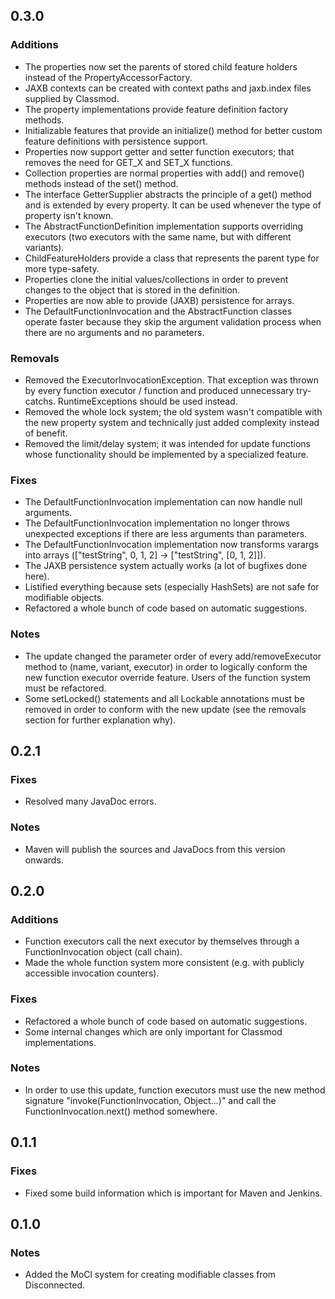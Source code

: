 0.3.0
-----

### Additions
* The properties now set the parents of stored child feature holders instead of the PropertyAccessorFactory.
* JAXB contexts can be created with context paths and jaxb.index files supplied by Classmod.
* The property implementations provide feature definition factory methods.
* Initializable features that provide an initialize() method for better custom feature definitions with persistence support.
* Properties now support getter and setter function executors; that removes the need for GET_X and SET_X functions.
* Collection properties are normal properties with add() and remove() methods instead of the set() method.
* The interface GetterSupplier abstracts the principle of a get() method and is extended by every property. It can be used whenever the type of property isn't known.
* The AbstractFunctionDefinition implementation supports overriding executors (two executors with the same name, but with different variants).
* ChildFeatureHolders provide a class that represents the parent type for more type-safety.
* Properties clone the initial values/collections in order to prevent changes to the object that is stored in the definition.
* Properties are now able to provide (JAXB) persistence for arrays.
* The DefaultFunctionInvocation and the AbstractFunction classes operate faster because they skip the argument validation process when there are no arguments and no parameters.

### Removals
* Removed the ExecutorInvocationException. That exception was thrown by every function executor / function and produced unnecessary try-catchs. RuntimeExceptions should be used instead.
* Removed the whole lock system; the old system wasn't compatible with the new property system and technically just added complexity instead of benefit.
* Removed the limit/delay system; it was intended for update functions whose functionality should be implemented by a specialized feature.

### Fixes
* The DefaultFunctionInvocation implementation can now handle null arguments.
* The DefaultFunctionInvocation implementation no longer throws unexpected exceptions if there are less arguments than parameters.
* The DefaultFunctionInvocation implementation now transforms varargs into arrays (["testString", 0, 1, 2] -> ["testString", [0, 1, 2]]).
* The JAXB persistence system actually works (a lot of bugfixes done here).
* Listified everything because sets (especially HashSets) are not safe for modifiable objects.
* Refactored a whole bunch of code based on automatic suggestions.

### Notes
* The update changed the parameter order of every add/removeExecutor method to (name, variant, executor) in order to logically conform the new function executor override feature. Users of the function system must be refactored.
* Some setLocked() statements and all Lockable annotations must be removed in order to conform with the new update (see the removals section for further explanation why).

0.2.1
-----

### Fixes
* Resolved many JavaDoc errors.

### Notes
* Maven will publish the sources and JavaDocs from this version onwards.

0.2.0
-----

### Additions
* Function executors call the next executor by themselves through a FunctionInvocation object (call chain).
* Made the whole function system more consistent (e.g. with publicly accessible invocation counters).

### Fixes
* Refactored a whole bunch of code based on automatic suggestions.
* Some internal changes which are only important for Classmod implementations.

### Notes
* In order to use this update, function executors must use the new method signature "invoke(FunctionInvocation, Object...)" and call the FunctionInvocation.next() method somewhere.

0.1.1
-----

### Fixes
* Fixed some build information which is important for Maven and Jenkins.

0.1.0
-----

### Notes
* Added the MoCl system for creating modifiable classes from Disconnected.
